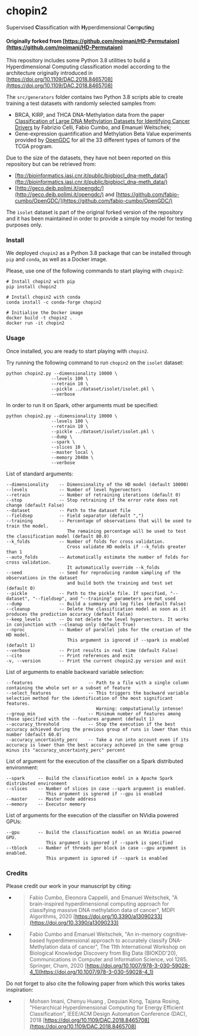 # chopin2
Supervised **C**lassification with **H**yperdimensional C**o**m**p**ut**in**g
#### Originally forked from [https://github.com/moimani/HD-Permutaion](https://github.com/moimani/HD-Permutaion)

This repository includes some Python 3.8 utilities to build a Hyperdimensional Computing classification model according to the architecture
originally introduced in [https://doi.org/10.1109/DAC.2018.8465708](https://doi.org/10.1109/DAC.2018.8465708)

The `src/generators` folder contains two Python 3.8 scripts able to create training a test datasets with randomly selected samples from:
- BRCA, KIRP, and THCA DNA-Methylation data from the paper [Classification of Large DNA Methylation Datasets for Identifying Cancer Drivers](https://doi.org/10.1016/j.bdr.2018.02.005) by Fabrizio Celli, Fabio Cumbo, and Emanuel Weitschek;
- Gene-expression quantification and Methylation Beta Value experiments provided by [OpenGDC](https://github.com/fabio-cumbo/OpenGDC/) for all the 33 different types of tumors of the TCGA program.

Due to the size of the datasets, they have not been reported on this repository but can be retrieved from: 
- [ftp://bioinformatics.iasi.cnr.it/public/bigbiocl_dna-meth_data/](ftp://bioinformatics.iasi.cnr.it/public/bigbiocl_dna-meth_data/)
- [http://geco.deib.polimi.it/opengdc/](http://geco.deib.polimi.it/opengdc/) and [https://github.com/fabio-cumbo/OpenGDC/](https://github.com/fabio-cumbo/OpenGDC/)

The `isolet` dataset is part of the original forked version of the repository and it has been maintained in order to provide a simple 
toy model for testing purposes only.

### Install

We deployed `chopin2` as a Python 3.8 package that can be installed through `pip` and `conda`, as well as a Docker image.

Please, use one of the following commands to start playing with `chopin2`:

```
# Install chopin2 with pip
pip install chopin2

# Install chopin2 with conda
conda install -c conda-forge chopin2

# Initialise the Docker image
docker build -t chopin2 .
docker run -it chopin2
```

### Usage

Once installed, you are ready to start playing with `chopin2`.

Try running the following command to run `chopin2` on the `isolet` dataset:
```
python chopin2.py --dimensionality 10000 \
                 --levels 100 \
                 --retrain 10 \
                 --pickle ../dataset/isolet/isolet.pkl \
                 --verbose
```

In order to run it on Spark, other arguments must be specified:
```
python chopin2.py --dimensionality 10000 \
                 --levels 100 \
                 --retrain 10 \
                 --pickle ../dataset/isolet/isolet.pkl \
                 --dump \
                 --spark \
                 --slices 10 \
                 --master local \
                 --memory 2048m \
                 --verbose
```

List of standard arguments:
```
--dimensionality    -- Dimensionality of the HD model (default 10000)
--levels            -- Number of level hypervectors
--retrain           -- Number of retraining iterations (default 0)
--stop              -- Stop retraining if the error rate does not change (default False)
--dataset           -- Path to the dataset file
--fieldsep          -- Field separator (default ",")
--training          -- Percentage of observations that will be used to train the model. 
                       The remaining percentage will be used to test the classification model (default 80.0)
--k_folds           -- Number of folds for cross validation.
                       Cross validate HD models if --k_folds greater than 1
--auto_folds        -- Automatically estimate the number of folds for cross validation.
                       It automatically override --k_folds
--seed              -- Seed for reproducing random sampling of the observations in the dataset 
                       and build both the training and test set (default 0)
--pickle            -- Path to the pickle file. If specified, "--dataset", "--fieldsep", and "--training" parameters are not used
--dump              -- Build a summary and log files (default False)
--cleanup           -- Delete the classification model as soon as it produces the prediction accuracy (default False)
--keep_levels       -- Do not delete the level hypervectors. It works in conjunction with --cleanup only (default True)
--nproc             -- Number of parallel jobs for the creation of the HD model.
                       This argument is ignored if --spark is enabled (default 1)
--verbose           -- Print results in real time (default False)
--cite              -- Print references and exit
-v, --version       -- Print the current chopin2.py version and exit
```

List of arguments to enable backward variable selection:
```
--features                     -- Path to a file with a single column containing the whole set or a subset of feature
--select_features              -- This triggers the backward variable selection method for the identification of the most significant features.
                                  Warning: computationally intense!
--group_min                    -- Minimum number of features among those specified with the --features argument (default 1)
--accuracy_threshold           -- Stop the execution if the best accuracy achieved during the previous group of runs is lower than this number (default 60.0)
--accuracy_uncertainty_perc    -- Take a run into account even if its accuracy is lower than the best accuracy achieved in the same group minus its "accuracy_uncertainty_perc" percent
```

List of argument for the execution of the classifier on a Spark distributed environment:
```
--spark     -- Build the classification model in a Apache Spark distributed environment
--slices    -- Number of slices in case --spark argument is enabled. 
               This argument is ignored if --gpu is enabled
--master    -- Master node address
--memory    -- Executor memory
```

List of arguments for the execution of the classifier on NVidia powered GPUs:
```
--gpu       -- Build the classification model on an NVidia powered GPU. 
               This argument is ignored if --spark is specified
--tblock    -- Number of threads per block in case --gpu argument is enabled. 
               This argument is ignored if --spark is enabled
```

### Credits

Please credit our work in your manuscript by citing:

- > Fabio Cumbo, Eleonora Cappelli, and Emanuel Weitschek, "A brain-inspired hyperdimensional computing approach for classifying massive DNA methylation data of cancer", MDPI Algorithms, 2020 [https://doi.org/10.3390/a13090233](https://doi.org/10.3390/a13090233)

- > Fabio Cumbo and Emanuel Weitschek, "An in-memory cognitive-based hyperdimensional approach to accurately classify DNA-Methylation data of cancer", The 11th International Workshop on Biological Knowledge Discovery from Big Data (BIOKDD'20), Communications in Computer and Information Science, vol 1285. Springer, Cham, 2020 [https://doi.org/10.1007/978-3-030-59028-4_1](https://doi.org/10.1007/978-3-030-59028-4_1)

Do not forget to also cite the following paper from which this works takes inspiration:

- > Mohsen Imani, Chenyu Huang , Dequian Kong, Tajana Rosing, "Hierarchical Hyperdimensional Computing for Energy Efficient Classification", IEEE/ACM Design Automation Conference (DAC), 2018 [https://doi.org/10.1109/DAC.2018.8465708](https://doi.org/10.1109/DAC.2018.8465708)
